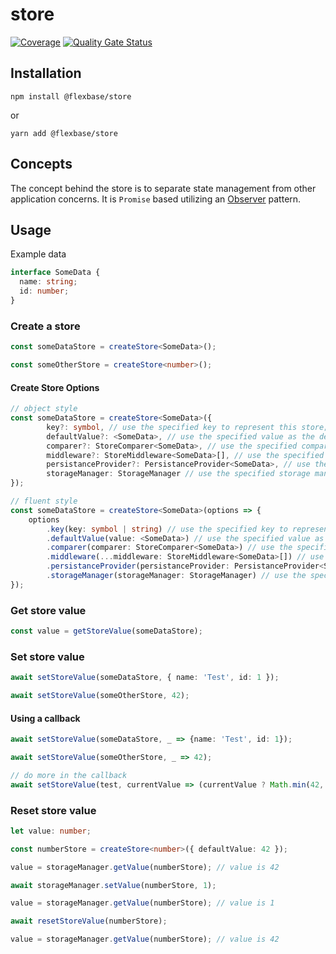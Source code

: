 # store

[![Coverage](https://sonarcloud.io/api/project_badges/measure?project=flexbase-eng_store&metric=coverage)](https://sonarcloud.io/summary/new_code?id=flexbase-eng_store)
[![Quality Gate Status](https://sonarcloud.io/api/project_badges/measure?project=flexbase-eng_store&metric=alert_status)](https://sonarcloud.io/summary/new_code?id=flexbase-eng_store)

## Installation

```
npm install @flexbase/store
```

or

```
yarn add @flexbase/store
```

## Concepts

The concept behind the store is to separate state management from other application concerns. It is `Promise` based utilizing an [Observer](https://en.wikipedia.org/wiki/Observer_pattern) pattern.

## Usage

Example data

```ts
interface SomeData {
  name: string;
  id: number;
}
```

### Create a store

```ts
const someDataStore = createStore<SomeData>();

const someOtherStore = createStore<number>();
```

#### Create Store Options

```ts
// object style
const someDataStore = createStore<SomeData>({
        key?: symbol, // use the specified key to represent this store; otherwise Symbol() is used
        defaultValue?: <SomeData>, // use the specified value as the default value
        comparer?: StoreComparer<SomeData>, // use the specified comparer; otherwise defaultStoreComparer is used
        middleware?: StoreMiddleware<SomeData>[], // use the specified middleware(s)
        persistanceProvider?: PersistanceProvider<SomeData>, // use the specified persistance provider
        storageManager: StorageManager // use the specified storage manager; otherwise use the global manager
});

// fluent style
const someDataStore = createStore<SomeData>(options => {
    options
        .key(key: symbol | string) // use the specified key to represent this store; otherwise Symbol() is used
        .defaultValue(value: <SomeData>) // use the specified value as the default value
        .comparer(comparer: StoreComparer<SomeData>) // use the specified comparer; otherwise defaultStoreComparer is used
        .middleware(...middleware: StoreMiddleware<SomeData>[]) // use the specified middleware(s)
        .persistanceProvider(persistanceProvider: PersistanceProvider<SomeData>) // use the specified persistance provider
        .storageManager(storageManager: StorageManager) // use the specified storage manager; otherwise use the global manager
});
```

### Get store value

```ts
const value = getStoreValue(someDataStore);
```

### Set store value

```ts
await setStoreValue(someDataStore, { name: 'Test', id: 1 });

await setStoreValue(someOtherStore, 42);
```

#### Using a callback

```ts
await setStoreValue(someDataStore, _ => {name: 'Test', id: 1});

await setStoreValue(someOtherStore, _ => 42);

// do more in the callback
await setStoreValue(test, currentValue => (currentValue ? Math.min(42, currentValue) : 0));
```

### Reset store value

```ts
let value: number;

const numberStore = createStore<number>({ defaultValue: 42 });

value = storageManager.getValue(numberStore); // value is 42

await storageManager.setValue(numberStore, 1);

value = storageManager.getValue(numberStore); // value is 1

await resetStoreValue(numberStore);

value = storageManager.getValue(numberStore); // value is 42
```
